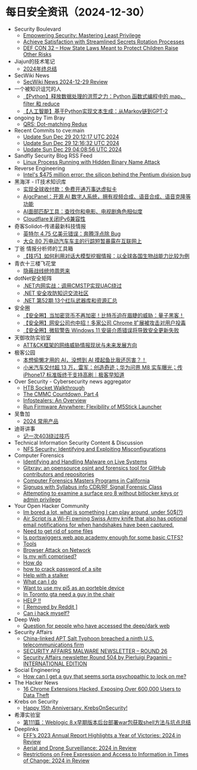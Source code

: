 # 每日安全资讯（2024-12-30）

- Security Boulevard
  - [Empowering Security: Mastering Least Privilege](https://securityboulevard.com/2024/12/empowering-security-mastering-least-privilege/)
  - [Achieve Satisfaction with Streamlined Secrets Rotation Processes](https://securityboulevard.com/2024/12/achieve-satisfaction-with-streamlined-secrets-rotation-processes/)
  - [DEF CON 32 –  How State Laws Meant to Protect Children Raise Other Risks](https://securityboulevard.com/2024/12/def-con-32-how-state-laws-meant-to-protect-children-raise-other-risks/)
- Jiajun的技术笔记
  - [2024年终总结](https://jiajunhuang.com/articles/2024_12_29-bye_2024.md.html)
- SecWiki News
  - [SecWiki News 2024-12-29 Review](http://www.sec-wiki.com/?2024-12-29)
- 一个被知识诅咒的人
  - [【Python】释放数据处理的洪荒之力：Python 函数式编程中的 map、filter 和 reduce](https://blog.csdn.net/nokiaguy/article/details/144800521)
  - [【人工智能】基于Python实现文本生成：从Markov链到GPT-2](https://blog.csdn.net/nokiaguy/article/details/144800462)
- ongoing by Tim Bray
  - [QRS: Dot-matching Redux](https://www.tbray.org/ongoing/When/202x/2024/12/29/Matching-Dot-Redux)
- Recent Commits to cve:main
  - [Update Sun Dec 29 20:12:17 UTC 2024](https://github.com/trickest/cve/commit/763e9ecf78b338b4524e93724ef444156552f3e6)
  - [Update Sun Dec 29 12:16:32 UTC 2024](https://github.com/trickest/cve/commit/e1c01ed37aa04a2e9a8e7aa53a75aeaeac147777)
  - [Update Sun Dec 29 04:08:56 UTC 2024](https://github.com/trickest/cve/commit/b58a4dd1ef8e9cf2b67e30db30e2f5a802d1a485)
- Sandfly Security Blog RSS Feed
  - [Linux Process Running with Hidden Binary Name Attack](https://sandflysecurity.com/blog/linux-process-running-with-hidden-binary-name-attack/)
- Reverse Engineering
  - [Intel's $475 million error: the silicon behind the Pentium division bug](https://www.reddit.com/r/ReverseEngineering/comments/1hoj6vy/intels_475_million_error_the_silicon_behind_the/)
- 黑海洋 - IT技术知识库
  - [实现全球收付款：免费开通万事达虚拟卡](https://www.upx8.com/4621)
  - [AigcPanel：开源 AI 数字人系统，拥有视频合成、语音合成、语音克隆等功能](https://www.upx8.com/4620)
  - [AI面部匹配工具：查找你和电影、电视剧角色相似度](https://www.upx8.com/4619)
  - [Cloudflare关闭IPv6兼容性](https://www.upx8.com/4618)
- 奇客Solidot–传递最新科技情报
  - [英特尔 4.75 亿美元错误：奔腾浮点除 Bug](https://www.solidot.org/story?sid=80180)
  - [大众 80 万电动汽车车主的行踪短暂暴露在互联网上](https://www.solidot.org/story?sid=80179)
- 丁爸 情报分析师的工具箱
  - [【技巧】如何利用对话大模型挖掘情报：以全球各国生物战能力比较为例](https://mp.weixin.qq.com/s?__biz=MzI2MTE0NTE3Mw==&mid=2651148325&idx=1&sn=c6cddd0de430c41c1f26ee97d786a62d&chksm=f1af271fc6d8ae094cbb690702d973427de91447f7aa062b80d84cafc3efa99251b0c3b142bb&scene=58&subscene=0#rd)
- 青衣十三楼飞花堂
  - [隐蔽战线统帅周恩来](https://mp.weixin.qq.com/s?__biz=MzUzMjQyMDE3Ng==&mid=2247487832&idx=1&sn=997659702b277db324340e08f596eed7&chksm=fab2d267cdc55b71ad9349a92a7a8e7b0be5694bc59b53a2ede7a64c73c250924e2eabd9e66c&scene=58&subscene=0#rd)
- dotNet安全矩阵
  - [.NET内网实战：调用CMSTP实现UAC绕过](https://mp.weixin.qq.com/s?__biz=MzUyOTc3NTQ5MA==&mid=2247497790&idx=1&sn=261925ae514502326884aa68771649f5&chksm=fa5956d3cd2edfc5580c209f4853e51a46eeeec108f8be60759083c9c853c5234d65a0ca5bd1&scene=58&subscene=0#rd)
  - [.NET 安全攻防知识交流社区](https://mp.weixin.qq.com/s?__biz=MzUyOTc3NTQ5MA==&mid=2247497790&idx=2&sn=b37b730370015d4ee27a50d0b890bd66&chksm=fa5956d3cd2edfc561d6940450109b2eebbc8ee1c4ba7e56f7562cb649c1254da4c9addcdac6&scene=58&subscene=0#rd)
  - [.NET 第52期 13个红队武器库和资源汇总](https://mp.weixin.qq.com/s?__biz=MzUyOTc3NTQ5MA==&mid=2247497790&idx=3&sn=83301e24a3a44126140e4c6c0a809733&chksm=fa5956d3cd2edfc5bc74ccdf25ebe736aa6784c991536b638de53e6473b6731eab17ff78868f&scene=58&subscene=0#rd)
- 安全圈
  - [【安全圈】当加密货币不再加密！比特币迫在眉睫的威胁：量子黑客！](https://mp.weixin.qq.com/s?__biz=MzIzMzE4NDU1OQ==&mid=2652066994&idx=1&sn=85c83155adeab228eabfe5883b04e2df&chksm=f36e78f2c419f1e4159cbd47fd3737cd02c6ea1daacd8d013f0a102ba0f267c5e69b0ada8034&scene=58&subscene=0#rd)
  - [【安全圈】网安公司也中招！多家公司 Chrome 扩展被攻击对用户投毒](https://mp.weixin.qq.com/s?__biz=MzIzMzE4NDU1OQ==&mid=2652066994&idx=2&sn=f52410b0ac0166d0bcefa544524a442e&chksm=f36e78f2c419f1e4606c0dc507c2d755267df28f2b86c01cbe9b732451b587cbbd3fe004f08e&scene=58&subscene=0#rd)
  - [【安全圈】微软警告 Windows 11 安装介质错误将导致安全更新失败](https://mp.weixin.qq.com/s?__biz=MzIzMzE4NDU1OQ==&mid=2652066994&idx=3&sn=89e9c1b57173a5732363258286d05d6f&chksm=f36e78f2c419f1e4044c0e1324eac88a602941d3f2dc039a526ffe508ac2e2f392a335832ee0&scene=58&subscene=0#rd)
- 天御攻防实验室
  - [ATT&CK框架的网络威胁情报现状与未来发展方向](https://mp.weixin.qq.com/s?__biz=MzU0MzgyMzM2Nw==&mid=2247486210&idx=1&sn=4699dd13d1da4f89b5793fa94dd12b2d&chksm=fb04c86acc73417c894f56578a023d19480e4ed025a216cdfcd3b21edd904e86ba2aceccb01c&scene=58&subscene=0#rd)
- 极客公园
  - [本想偷懒才用的 AI，没想到 AI 摸起鱼比我还厉害？！](https://mp.weixin.qq.com/s?__biz=MTMwNDMwODQ0MQ==&mid=2653071004&idx=1&sn=3864f0df8a547c9ca0c288007ac2a78f&chksm=7e57db2a4920523ca557e177749cc4caf145ecc1ac7c9ef9a7090baa2267171585bd4caa51f7&scene=58&subscene=0#rd)
  - [小米汽车交付超 13 万，雷军：创造奇迹；华为问界 M8 实车曝光；传 iPhone17 标准版终于支持高刷｜极客早知道](https://mp.weixin.qq.com/s?__biz=MTMwNDMwODQ0MQ==&mid=2653071047&idx=1&sn=5280582ac6fa93dde334fabe4a1f5bcd&chksm=7e57db7149205267749df6bfc02fc756f6bae60ce6cde69f6be34ecde1f9a7899510ee738046&scene=58&subscene=0#rd)
- Over Security - Cybersecurity news aggregator
  - [HTB Socket Walkthrough](https://www.secjuice.com/htb-socket-walkthrough/)
  - [The CMMC Countdown, Part 4](https://www.secjuice.com/cmmc-part-4/)
  - [Infostealers: An Overview](https://www.secjuice.com/infostealers-overview/)
  - [Run Firmware Anywhere: Flexibility of M5Stick Launcher](https://www.mobile-hacker.com/2024/12/29/run-firmware-anywhere-flexibility-of-m5stick-launcher/)
- 吴鲁加
  - [2024 常用产品](https://mp.weixin.qq.com/s?__biz=Mzg5NDY4ODM1MA==&mid=2247485105&idx=1&sn=9e0b99b5159514f24378d66f8037827b&chksm=c01a8b80f76d0296d24dfd2c6205dda580fbac834118f71ad98d921f4bb528489af061546a3f&scene=58&subscene=0#rd)
- 迪哥讲事
  - [记一次403绕过技巧](https://mp.weixin.qq.com/s?__biz=MzIzMTIzNTM0MA==&mid=2247496702&idx=1&sn=ccb6ca82a7619221cba900ace2697593&chksm=e8a5f99ddfd2708b2ee5473ca32edfca0c08662b0a9a537ed7755fe283d5176a2b86eaec8cdd&scene=58&subscene=0#rd)
- Technical Information Security Content & Discussion
  - [NFS Security: Identifying and Exploiting Misconfigurations](https://www.reddit.com/r/netsec/comments/1hp4kn7/nfs_security_identifying_and_exploiting/)
- Computer Forensics
  - [Identifying and Handling Malware on Live Systems](https://www.reddit.com/r/computerforensics/comments/1hp1tzx/identifying_and_handling_malware_on_live_systems/)
  - [Gitxray: an opensource osint and forensics tool for GitHub contributors and repositories](https://www.reddit.com/r/computerforensics/comments/1hox9wt/gitxray_an_opensource_osint_and_forensics_tool/)
  - [Computer Forensics Masters Programs in California](https://www.reddit.com/r/computerforensics/comments/1howq7r/computer_forensics_masters_programs_in_california/)
  - [Signups with Syllabus info CDR/RF Signal Forensic Class](https://www.reddit.com/r/computerforensics/comments/1hon3wk/signups_with_syllabus_info_cdrrf_signal_forensic/)
  - [Attempting to examine a surface pro 8 without bitlocker keys or admin privilege](https://www.reddit.com/r/computerforensics/comments/1homiww/attempting_to_examine_a_surface_pro_8_without/)
- Your Open Hacker Community
  - [Im bored a lot, what is something I can play around, under 50$(?)](https://www.reddit.com/r/HowToHack/comments/1hp94c7/im_bored_a_lot_what_is_something_i_can_play/)
  - [Air Script is a Wi-Fi pwning Swiss Army knife that also has optional email notifications for when handshakes have been captured.](https://www.reddit.com/r/HowToHack/comments/1hp1oig/air_script_is_a_wifi_pwning_swiss_army_knife_that/)
  - [Need to get rid of some files](https://www.reddit.com/r/HowToHack/comments/1hp3ti3/need_to_get_rid_of_some_files/)
  - [Is portswiggers web app academy enough for some basic CTFS?](https://www.reddit.com/r/HowToHack/comments/1hp1nrp/is_portswiggers_web_app_academy_enough_for_some/)
  - [Tools](https://www.reddit.com/r/HowToHack/comments/1hp8lny/tools/)
  - [Browser Attack on Network](https://www.reddit.com/r/HowToHack/comments/1hp5i6h/browser_attack_on_network/)
  - [Is my wifi comprised?](https://www.reddit.com/r/HowToHack/comments/1hovl2v/is_my_wifi_comprised/)
  - [How do](https://www.reddit.com/r/HowToHack/comments/1hou2rd/how_do/)
  - [how to crack password of a site](https://www.reddit.com/r/HowToHack/comments/1hp7b1n/how_to_crack_password_of_a_site/)
  - [Help with a stalker](https://www.reddit.com/r/HowToHack/comments/1hoyhr6/help_with_a_stalker/)
  - [What can I do](https://www.reddit.com/r/HowToHack/comments/1hp1b79/what_can_i_do/)
  - [Want to use my pi5 as an porteble device](https://www.reddit.com/r/HowToHack/comments/1hovdbg/want_to_use_my_pi5_as_an_porteble_device/)
  - [In Toronto gta need a guy in the chair](https://www.reddit.com/r/HowToHack/comments/1hoyh5h/in_toronto_gta_need_a_guy_in_the_chair/)
  - [HELP !!](https://www.reddit.com/r/HowToHack/comments/1hotffi/help/)
  - [[ Removed by Reddit ]](https://www.reddit.com/r/HowToHack/comments/1hom5xx/removed_by_reddit/)
  - [Can i hack myself?](https://www.reddit.com/r/HowToHack/comments/1hoj68s/can_i_hack_myself/)
- Deep Web
  - [Question for people who have accessed the deep/dark web](https://www.reddit.com/r/deepweb/comments/1hox77w/question_for_people_who_have_accessed_the/)
- Security Affairs
  - [China-linked APT Salt Typhoon breached a ninth U.S. telecommunications firm](https://securityaffairs.com/172425/apt/salt-typhoon-breached-ninth-u-s-telco.html)
  - [SECURITY AFFAIRS MALWARE NEWSLETTER – ROUND 26](https://securityaffairs.com/172418/uncategorized/security-affairs-malware-newsletter-round-26.html)
  - [Security Affairs newsletter Round 504 by Pierluigi Paganini – INTERNATIONAL EDITION](https://securityaffairs.com/172413/breaking-news/security-affairs-newsletter-round-504-by-pierluigi-paganini-international-edition.html)
- Social Engineering
  - [How can I get a guy that seems sorta psychopathic to lock on me?](https://www.reddit.com/r/SocialEngineering/comments/1hoqw4q/how_can_i_get_a_guy_that_seems_sorta_psychopathic/)
- The Hacker News
  - [16 Chrome Extensions Hacked, Exposing Over 600,000 Users to Data Theft](https://thehackernews.com/2024/12/16-chrome-extensions-hacked-exposing.html)
- Krebs on Security
  - [Happy 15th Anniversary, KrebsOnSecurity!](https://krebsonsecurity.com/2024/12/happy-15th-anniversary-krebsonsecurity/)
- 希潭实验室
  - [第111篇：Weblogic 8.x早期版本后台部署war包获取shell方法与坑点总结](https://mp.weixin.qq.com/s?__biz=MzkzMjI1NjI3Ng==&mid=2247487281&idx=1&sn=199e1ba750cd7b4364b7b30e07eda2da&chksm=c25fc04af528495cbad89a83cbc1dff6291f3b50a8241e594dd8ecfee261a08ceff7cdbe6f7c&scene=58&subscene=0#rd)
- Deeplinks
  - [EFF’s 2023 Annual Report Highlights a Year of Victories: 2024 in Review](https://www.eff.org/deeplinks/2024/12/2024-year-review-effs-2023-annual-report-highlights-year-victories)
  - [Aerial and Drone Surveillance: 2024 in Review](https://www.eff.org/deeplinks/2024/12/aerial-and-drone-surveillance-2024-review)
  - [Restrictions on Free Expression and Access to Information in Times of Change: 2024 in Review](https://www.eff.org/deeplinks/2024/12/restrictions-free-expression-and-access-information-times-change-2024-review)
